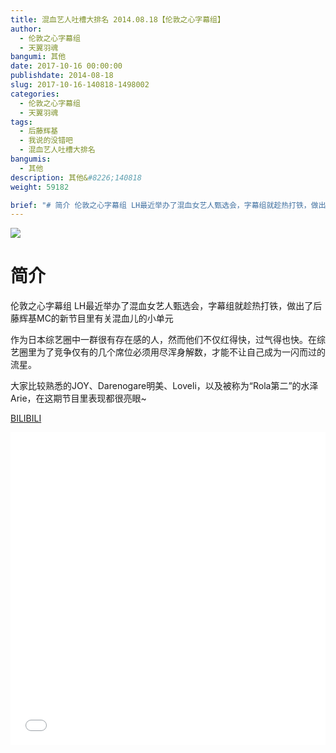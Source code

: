 ```yaml
---
title: 混血艺人吐槽大排名 2014.08.18【伦敦之心字幕组】
author: 
  - 伦敦之心字幕组
  - 天翼羽魂
bangumi: 其他
date: 2017-10-16 00:00:00
publishdate: 2014-08-18
slug: 2017-10-16-140818-1498002
categories: 
  - 伦敦之心字幕组
  - 天翼羽魂
tags: 
  - 后藤辉基
  - 我说的没错吧
  - 混血艺人吐槽大排名
bangumis: 
  - 其他
description: 其他&#8226;140818
weight: 59182

brief: "# 简介 伦敦之心字幕组 LH最近举办了混血女艺人甄选会，字幕组就趁热打铁，做出了后藤辉基MC的新节目里有关混血儿的小单元 作为日本综艺圈中一群很有存在感的人，然而他们不仅红得快，过气得也快。在综艺圈里为了竞争仅有的几个席位必须用尽浑身解数，才能不让自己成为一闪而过的流星。 大家比较熟悉的JOY、Darenogare明美、Loveli，以及被称为“Rola第二”的水泽Arie，在这期节目里表现都很亮眼~"
---
```


![](https://i.imgur.com/CY5Pdnn.jpg)

# 简介  
伦敦之心字幕组 LH最近举办了混血女艺人甄选会，字幕组就趁热打铁，做出了后藤辉基MC的新节目里有关混血儿的小单元


作为日本综艺圈中一群很有存在感的人，然而他们不仅红得快，过气得也快。在综艺圈里为了竞争仅有的几个席位必须用尽浑身解数，才能不让自己成为一闪而过的流星。


大家比较熟悉的JOY、Darenogare明美、Loveli，以及被称为“Rola第二”的水泽Arie，在这期节目里表现都很亮眼~

  [BILIBILI](https://www.bilibili.com/video/av1498002/)


<div class="vcontainer">  <iframe class='video' src="//www.bilibili.com/blackboard/player.html?aid=1498002" width="100%" height="500" frameborder="0" allowfullscreen="allowfullscreen"></iframe></div>
